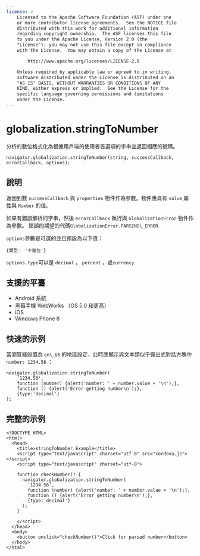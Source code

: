 ```yaml
---
license: >
    Licensed to the Apache Software Foundation (ASF) under one
    or more contributor license agreements.  See the NOTICE file
    distributed with this work for additional information
    regarding copyright ownership.  The ASF licenses this file
    to you under the Apache License, Version 2.0 (the
    "License"); you may not use this file except in compliance
    with the License.  You may obtain a copy of the License at

        http://www.apache.org/licenses/LICENSE-2.0

    Unless required by applicable law or agreed to in writing,
    software distributed under the License is distributed on an
    "AS IS" BASIS, WITHOUT WARRANTIES OR CONDITIONS OF ANY
    KIND, either express or implied.  See the License for the
    specific language governing permissions and limitations
    under the License.
---
```


# globalization.stringToNumber

分析的數位格式化為根據用戶端的使用者首選項的字串並返回相應的號碼。

    navigator.globalization.stringToNumber(string, successCallback, errorCallback, options);
    

## 說明

返回到數 `successCallback` 與 `properties` 物件作為參數。物件應具有 `value` 屬性與 `Number` 的值。

如果有錯誤解析的字串，然後 `errorCallback` 執行與 `GlobalizationError` 物件作為參數。 錯誤的期望的代碼`GlobalizationError.PARSING\_ERROR`.

`options`參數是可選的並且預設為以下值：

    {類型： '十進位'}
    

`options.type`可以是 `decimal` ， `percent` ，或`currency`.

## 支援的平臺

*   Android 系統
*   黑莓手機 WebWorks （OS 5.0 和更高）
*   iOS
*   Windows Phone 8

## 快速的示例

當瀏覽器設置為 `en\_US` 的地區設定，此時應顯示與文本類似于彈出式對話方塊中 `number: 1234.56` ：

    navigator.globalization.stringToNumber(
        '1234.56',
        function (number) {alert('number: ' + number.value + '\n');},
        function () {alert('Error getting number\n');},
        {type:'decimal'}
    );
    

## 完整的示例

    <!DOCTYPE HTML>
    <html>
      <head>
        <title>stringToNumber Example</title>
        <script type="text/javascript" charset="utf-8" src="cordova.js"></script>
        <script type="text/javascript" charset="utf-8">
    
        function checkNumber() {
          navigator.globalization.stringToNumber(
            '1234.56',
            function (number) {alert('number: ' + number.value + '\n');},
            function () {alert('Error getting number\n');},
            {type:'decimal'}
          );
        }
    
        </script>
      </head>
      <body>
        <button onclick="checkNumber()">Click for parsed number</button>
      </body>
    </html>
